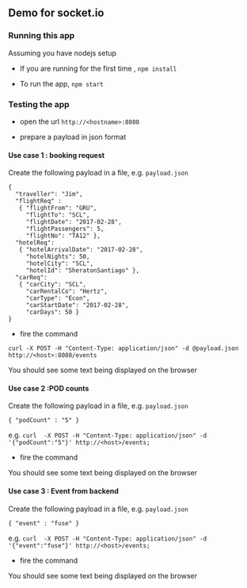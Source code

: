 ## Demo for socket.io

### Running this app

Assuming you have nodejs setup

  * If you are running for the first time , `npm install` 

  * To run the app, `npm start`

### Testing the app

  * open the url `http://<hostname>:8080`

  * prepare a payload in json format


#### Use case 1 : booking request

  Create the following payload in a file, e.g. `payload.json`

  ```
  { 
    "traveller": "Jim",  
    "flightReq" : 
     { "flightFrom": "GRU",
       "flightTo": "SCL",
       "flightDate": "2017-02-28",
       "flightPassengers": 5,
       "flightNo": "TA12" },
    "hotelReq": 
     { "hotelArrivalDate": "2017-02-28",
       "hotelNights": 50,
       "hotelCity": "SCL",
       "hotelId": "SheratonSantiago" },
    "carReq": 
     { "carCity": "SCL",
       "carRentalCo": "Hertz",
       "carType": "Econ",
       "carStartDate": "2017-02-28",
       "carDays": 50 } 
  }
```


  * fire the command 

  `curl -X POST -H "Content-Type: application/json" -d @payload.json http://<host>:8080/events`

  You should see some text being displayed on the browser

#### Use case 2 :POD counts

  Create the following payload in a file, e.g. `payload.json`

  ```
  { "podCount" : "5" }
 ```

  e.g. `curl  -X POST -H "Content-Type: application/json" -d '{"podCount":"5"}' http://<host>/events;`

  * fire the command 


  You should see some text being displayed on the browser


#### Use case 3 : Event from backend

  Create the following payload in a file, e.g. `payload.json`

  ```
  { "event" : "fuse" }
 ```

  e.g. `curl  -X POST -H "Content-Type: application/json" -d '{"event":"fuse"}' http://<host>/events;`

  * fire the command 


  You should see some text being displayed on the browser

